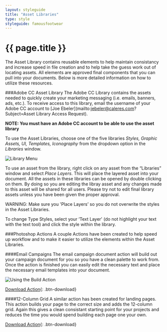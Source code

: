 ```yaml
---
layout: styleguide
title: "Asset Libraries"
type: style
styleguide: famousfootwear
---
```


# {{ page.title }}
The Asset Library contains reusable elements to help maintain consistancy and increase speed in file creation and to help take the guess work out of locating assets. All elements are approved final components that you can pull into your documents. Below is more detailed information on how to utilize these resources.

###Adobe CC Asset Library
The Adobe CC Library contains the assets needed to quickly create your marketing messaging (i.e. emails, banners, ads, etc.). To receive access to this library, email the username of your Adobe CC account to [Joe Ebeler](mailto:jebeler@caleres.com?Subject=Asset Library Access Request).

**NOTE: You must have an Adobe CC account to be able to use the asset library**

To use the Asset Libraries, choose one of the five libraries *Styles, Graphic Assets, UI, Templates, Iconography* from the dropdown option in the *Libraries* window.

![Library Menu](../../../assets/famousfootwear/images/style-asset-libraries-menu.png "Library Menu")

To use an asset from the library, right click on any asset from the “Libraries” window and select *Place Layers*. This will place the layered asset into your document. All the assets in these libraries can be opened by double clicking on them. By doing so you are editing the libray asset and any changes made to this asset will be shared for all users. Please try not to edit final library assets unless you have been given the proper approval.

<span class="label label-warning">WARNING: Make sure you 'Place Layers’ so you do not overwrite the styles in the Asset Libraries.</span>

To change Type Styles, select your ‘Text Layer' (do not highlight your text with the text tool) and click the style within the library.

###Photoshop Actions
A couple Actions have been created to help speed up workflow and to make it easier to utilize the elements within the Asset Libraries. 

####Email Campaigns
The email campaign document action will build out your campaign document for you so you have a clean palette to work from. Once the action is finished you can easily edit the necessary text and place the necessary email templates into your document. 

![Using the Build Action](../../../assets/famousfootwear/images/style-asset-libraries-build-action.gif "Build Action")

[Download Action](../../../assets/famousfootwear/resources/email-campaign-doc.atn "Download"){: .btn-download}

####12-Column Grid
A similar action has been created for landing pages. This action builds your page to the correct size and adds the 12-column grid. Again this gives a clean consistant starting point for your projects and reduces the time you would spend building each page one your own.

[Download Action](../../../assets/famousfootwear/resources/12-column-grid.atn "Download"){: .btn-download}


